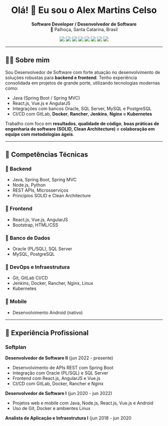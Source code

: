 <h1 align="center">Olá! 👋 Eu sou o Alex Martins Celso</h1>

<p align="center">
  <strong>Software Developer / Desenvolvedor de Software</strong><br/>
  📍 Palhoça, Santa Catarina, Brasil
</p>

<p align="center">
  <img src="https://img.shields.io/badge/Java-ED8B00?style=flat&logo=java&logoColor=white"/>
  <img src="https://img.shields.io/badge/Python-3776AB?style=flat&logo=python&logoColor=white"/>
  <img src="https://img.shields.io/badge/Spring%20Boot-6DB33F?style=flat&logo=spring&logoColor=white"/>
  <img src="https://img.shields.io/badge/React-20232A?style=flat&logo=react&logoColor=61DAFB"/>
  <img src="https://img.shields.io/badge/Vue.js-4FC08D?style=flat&logo=vue.js&logoColor=white"/>
  <img src="https://img.shields.io/badge/Docker-2496ED?style=flat&logo=docker&logoColor=white"/>
  <img src="https://img.shields.io/badge/Kubernetes-326CE5?style=flat&logo=kubernetes&logoColor=white"/>
  <img src="https://img.shields.io/badge/Linux-FCC624?style=flat&logo=linux&logoColor=black"/>
</p>

---

## 👨‍💻 Sobre mim

Sou Desenvolvedor de Software com forte atuação no desenvolvimento de soluções robustas para **backend e frontend**. Tenho experiência consolidada em projetos de grande porte, utilizando tecnologias modernas como:

- Java (Spring Boot / Spring MVC)  
- React.js, Vue.js e AngularJS  
- Integrações com bancos Oracle, SQL Server, MySQL e PostgreSQL  
- CI/CD com GitLab, **Docker**, **Rancher**, **Jenkins**, **Nginx** e **Kubernetes**  

Trabalho com foco em **resultados**, **qualidade de código**, **boas práticas de engenharia de software (SOLID, Clean Architecture)** e **colaboração em equipe com metodologias ágeis**.

---

## 🧠 Competências Técnicas

### 🔹 Backend
- Java, Spring Boot, Spring MVC
- Node.js, Python
- REST APIs, Microsserviços
- Princípios SOLID e Clean Architecture

### 🔹 Frontend
- React.js, Vue.js, AngularJS
- Bootstrap, HTML/CSS

### 🔹 Banco de Dados
- Oracle (PL/SQL), SQL Server
- MySQL, PostgreSQL

### 🔹 DevOps e Infraestrutura
- Git, GitLab CI/CD
- Jenkins, Docker, Rancher, Nginx, Linux
- Kubernetes

### 🔹 Mobile
- Desenvolvimento Android (nativo)

---

## 💼 Experiência Profissional

### Softplan
**Desenvolvedor de Software II** (jun 2022 - presente)
- Desenvolvimento de APIs REST com Spring Boot
- Integração com Oracle (PL/SQL) e SQL Server
- Frontend com React.js, AngularJS e Vue.js
- CI/CD com GitLab, Docker, Rancher e Nginx

**Desenvolvedor de Software I** (jun 2020 - jun 2022)
- Projetos web e mobile com Java, Node.js, React.js, Vue.js e Android
- Uso de Git, Docker e ambientes Linux

**Analista de Aplicação e Infraestrutura I** (jun 2018 - jun 2020
